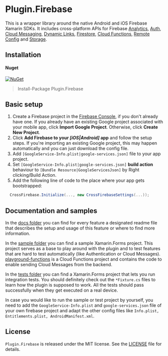 # Plugin.Firebase

This is a wrapper library around the native Android and iOS Firebase Xamarin SDKs. It includes cross-platform APIs for Firebase [Analytics](https://firebase.google.com/docs/analytics), [Auth](https://firebase.google.com/docs/auth), [Cloud Messaging](https://firebase.google.com/docs/cloud-messaging), [Dynamic Links](https://firebase.google.com/docs/dynamic-links), [Firestore](https://firebase.google.com/docs/firestore), [Cloud Functions](https://firebase.google.com/docs/functions), [Remote Config](https://firebase.google.com/docs/remote-config) and [Storage](https://firebase.google.com/docs/storage).

## Installation
#### Nuget
[![NuGet](https://img.shields.io/nuget/v/plugin.firebase.svg?maxAge=86400&style=flat)](https://www.nuget.org/packages/Plugin.Firebase/)

> Install-Package Plugin.Firebase

## Basic setup

1. Create a Firebase project in the [Firebase Console](https://console.firebase.google.com/), if you don't already have one. If you already have an existing Google project associated with your mobile app, click **Import Google Project**. Otherwise, click **Create New Project**.
2. Click **Add Firebase to your *[iOS|Android]* app** and follow the setup steps. If you're importing an existing Google project, this may happen automatically and you can just download the config file.
3. Add ```[GoogleService-Info.plist|google-services.json]``` file to your app project.
4. Set ```[GoogleService-Info.plist|google-services.json]``` **build action** behaviour to ```[Bundle Resource|GoogleServicesJson]``` by Right clicking/Build Action.
5. Add the following line of code to the place where your app gets bootstrapped:
```c#
  CrossFirebase.Initialize(..., new CrossFirebaseSettings(...));
```

## Documentation and samples

In the [docs folder](https://github.com/TobiasBuchholz/Plugin.Firebase/blob/master/docs) you can find for every feature a designated readme file that describes the setup and usage of this feature or where to find more information.

In the [sample folder](https://github.com/TobiasBuchholz/Plugin.Firebase/blob/master/sample) you can find a sample Xamarin.Forms project. This project serves as a base to play around with the plugin and to test features that are hard to test automatically (like Authentication or Cloud Messages). [playground-functions](https://github.com/TobiasBuchholz/Plugin.Firebase/blob/master/sample/playground-functions) is a Cloud Functions project and contains the code to enable sending Cloud Messages from the backend.

In the [tests folder](https://github.com/TobiasBuchholz/Plugin.Firebase/blob/master/tests) you can find a Xamarin.Forms project that lets you run integration tests. You should definitely check out the ```*Fixture.cs``` files to learn how the plugin is supposed to work. All the tests should pass successfully when they get executed on a real device.

In case you would like to run the sample or test project by yourself, you need to add the ```GoogleService-Info.plist``` and ```google-services.json``` file of your own firebase project and adapt the other config files like ```Info.plist, Entitlements.plist, AndroidManifest.xml```.

## License

```Plugin.Firebase``` is released under the MIT license. See the [LICENSE](https://github.com/TobiasBuchholz/Plugin.Firebase/blob/master/LICENSE) file for details.
